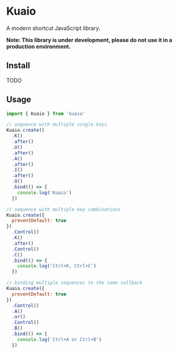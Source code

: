 # Kuaio

A modern shortcut JavaScript library.

 **Note: This library is under development, please do not use it in a production environment.**

## Install

TODO

## Usage

``` javascript
import { Kuaio } from 'kuaio'

// sequence with multiple single keys
Kuaio.create()
  .K()
  .after()
  .U()
  .after()
  .A()
  .after()
  .I()
  .after()
  .O()
  .bind(() => {
    console.log('Kuaio')
  })

// sequence with multiple key combinations
Kuaio.create({
  preventDefault: true
})
  .Control()
  .K()
  .after()
  .Control()
  .C()
  .bind(() => {
    console.log('Ctrl+K, Ctrl+C')
  })

// binding multiple sequences to the same callback
Kuaio.create({
  preventDefault: true
})
  .Control()
  .A()
  .or()
  .Control()
  .B()
  .bind(() => {
    console.log('Ctrl+A or Ctrl+B')
  })

```